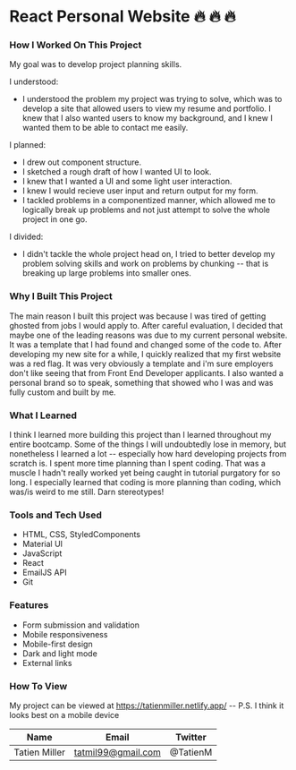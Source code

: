 # React Personal Website :fire: :fire: :fire:

### How I Worked On This Project

My goal was to develop project planning skills.

I understood:

- I understood the problem my project was trying to solve, which was to develop
  a site that allowed users to view my resume and portfolio. I knew that I also
  wanted users to know my background, and I knew I wanted them to be able to contact
  me easily.

I planned:

- I drew out component structure.
- I sketched a rough draft of how I wanted UI to look.
- I knew that I wanted a UI and some light user interaction.
- I knew I would recieve user input and return output for my form.
- I tackled problems in a componentized manner, which allowed me to logically break
  up problems and not just attempt to solve the whole project in one go.

I divided:

- I didn't tackle the whole project head on, I tried to better develop my problem
  solving skills and work on problems by chunking -- that is breaking up large
  problems into smaller ones.

### Why I Built This Project

The main reason I built this project was because I was tired of getting ghosted from
jobs I would apply to. After careful evaluation, I decided that maybe
one of the leading reasons was due to my current personal website. It was a template
that I had found and changed some of the code to. After developing my new site for a while,
I quickly realized that my first website was a red flag. It was very obviously a template and
i'm sure employers don't like seeing that from Front End Developer applicants. I also wanted
a personal brand so to speak, something that showed who I was and was fully custom and built
by me.

### What I Learned

I think I learned more building this project than I learned throughout my entire bootcamp.
Some of the things I will undoubtedly lose in memory, but nonetheless I learned a lot --
especially how hard developing projects from scratch is. I spent more time planning than I spent coding. That was a muscle I hadn't really worked yet being caught in tutorial purgatory for so
long. I especially learned that coding is more planning than coding, which was/is weird to me
still. Darn stereotypes!

### Tools and Tech Used

- HTML, CSS, StyledComponents
- Material UI
- JavaScript
- React
- EmailJS API
- Git

### Features

- Form submission and validation
- Mobile responsiveness
- Mobile-first design
- Dark and light mode
- External links

### How To View

My project can be viewed at https://tatienmiller.netlify.app/ -- P.S. I think it looks best on a mobile device

| Name          | Email              | Twitter  |
| ------------- | ------------------ | -------- |
| Tatien Miller | tatmil99@gmail.com | @TatienM |
